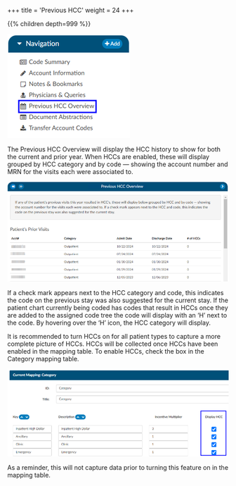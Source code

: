 +++
title = 'Previous HCC'
weight = 24
+++

{{% children depth=999 %}}

![Previous HCCs](PreviousHCCViewer.png)

The Previous HCC Overview will display the HCC history to show for both the current and prior year. When HCCs are enabled, these will display grouped by HCC category and by code — showing the account number and MRN for the visits each were associated to. 

![Previous HCC Viewer](PreviousHCC.png)

If a check mark appears next to the HCC category and code, this indicates the code on the previous stay was also suggested for the current stay. If the patient chart currently being coded has codes that result in HCCs once they are added to the assigned code tree the code will display with an ‘H’ next to the code. By hovering over the ‘H’ icon, the HCC category will display.

It is recommended to turn HCCs on for all patient types to capture a more complete picture of HCCs. HCCs will be collected once HCCs have been enabled in the mapping table. To enable HCCs, check the box in the Category mapping table.

![Enable HCCs in Mapping Table](DisplayHCC.png)

As a reminder, this will not capture data prior to turning this feature on in the mapping table.
